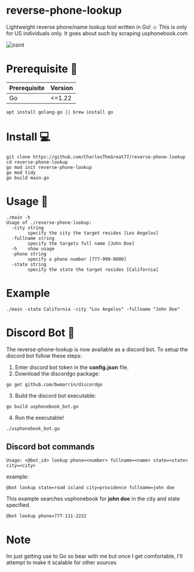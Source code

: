 # reverse-phone-lookup
Lightweight reverse phone/name lookup tool written in Go! ☺️ This is only for US individuals only.
It goes about such by scraping usphonebook.com

![osint](https://github.com/CharlesTheGreat77/reverse-phone-lookup/assets/27988707/03facb8c-4e1d-480c-92cf-d3297408d03d)

# Prerequisite 🚀
| Prerequisite | Version |
|--------------|---------|
| Go           |  <=1.22 |
```
apt install golang-go || brew install go
```

# Install 💻
```
git clone https://github.com/CharlesTheGreat77/reverse-phone-lookup
cd reverse-phone-lookup
go mod init reverse-phone-lookup
go mod tidy
go build main.go
```

# Usage 🎯
```
./main -h
Usage of ./reverse-phone-lookup:
  -city string
        specify the city the target resides [Los Angelos]
  -fullname string
        specify the targets full name [John Doe]
  -h    show usage
  -phone string
        specify a phone number [777-999-0000]
  -state string
        specify the state the target resides [California]
```

# Example
```
./main -state California -city "Los Angelos" -fullname "John Doe"
```

# Discord Bot 🔨
The reverse-phone-lookup is now available as a discord bot. To setup the discord bot follow these steps:
1. Enter discord bot token in the **config.json** file.
2. Download the discordgo package:
```
go get github.com/bwmarrin/discordgo
```
3. Build the discord bot executable:
```
go build usphonebook_bot.go
```
4. Run the executable!
```
./usphonebook_bot.go
```
## Discord bot commands
```
Usage: <@bot_id> lookup phone=<number> fullname=<name> state=<state> city=<city>
```
example:
```
@bot lookup state=road island city=providence fullname=john doe
```
This example searches usphonebook for **john doe** in the city and state specified.
```
@bot lookup phone=777-111-2222
```


# Note
Im just getting use to Go so bear with me but once I get comfortable, I'll attempt to make it scalable for other sources
